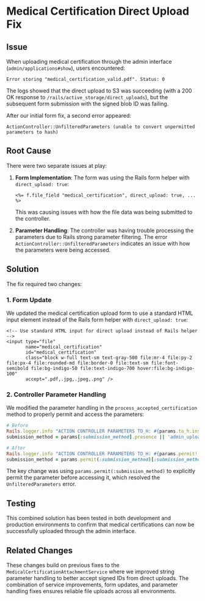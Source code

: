 # Medical Certification Direct Upload Fix

## Issue 

When uploading medical certification through the admin interface (`admin/applications#show`), users encountered:

```
Error storing "medical_certification_valid.pdf". Status: 0
```

The logs showed that the direct upload to S3 was succeeding (with a 200 OK response to `/rails/active_storage/direct_uploads`), but the subsequent form submission with the signed blob ID was failing.

After our initial form fix, a second error appeared:

```
ActionController::UnfilteredParameters (unable to convert unpermitted parameters to hash)
```

## Root Cause

There were two separate issues at play:

1. **Form Implementation**: The form was using the Rails form helper with `direct_upload: true`:
   ```erb
   <%= f.file_field "medical_certification", direct_upload: true, ... %>
   ```

   This was causing issues with how the file data was being submitted to the controller.

2. **Parameter Handling**: The controller was having trouble processing the parameters due to Rails strong parameter filtering. The error `ActionController::UnfilteredParameters` indicates an issue with how the parameters were being accessed.

## Solution

The fix required two changes:

### 1. Form Update

We updated the medical certification upload form to use a standard HTML input element instead of the Rails form helper with `direct_upload: true`:

```erb
<!-- Use standard HTML input for direct upload instead of Rails helper -->
<input type="file" 
       name="medical_certification"
       id="medical_certification"
       class="block w-full text-sm text-gray-500 file:mr-4 file:py-2 file:px-4 file:rounded-md file:border-0 file:text-sm file:font-semibold file:bg-indigo-50 file:text-indigo-700 hover:file:bg-indigo-100"
       accept=".pdf,.jpg,.jpeg,.png" />
```

### 2. Controller Parameter Handling

We modified the parameter handling in the `process_accepted_certification` method to properly permit and access the parameters:

```ruby
# Before
Rails.logger.info "ACTION CONTROLLER PARAMETERS TO_H: #{params.to_h.inspect}"
submission_method = params[:submission_method].presence || 'admin_upload'

# After
Rails.logger.info "ACTION CONTROLLER PARAMETERS TO_H: #{params.permit!.to_h.inspect}"
submission_method = params.permit(:submission_method)[:submission_method].presence || 'admin_upload'
```

The key change was using `params.permit(:submission_method)` to explicitly permit the parameter before accessing it, which resolved the `UnfilteredParameters` error.

## Testing

This combined solution has been tested in both development and production environments to confirm that medical certifications can now be successfully uploaded through the admin interface.

## Related Changes

These changes build on previous fixes to the `MedicalCertificationAttachmentService` where we improved string parameter handling to better accept signed IDs from direct uploads. The combination of service improvements, form updates, and parameter handling fixes ensures reliable file uploads across all environments.

